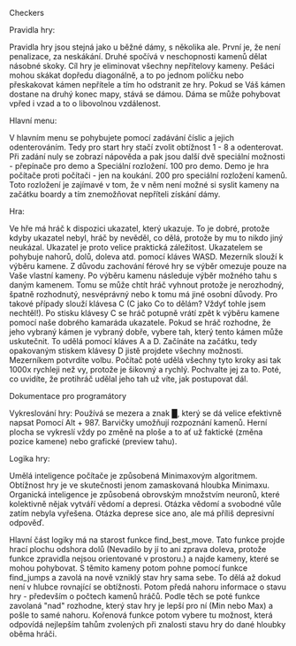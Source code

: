Checkers


Pravidla hry:

Pravidla hry jsou stejná jako u běžné dámy, s několika ale.
První je, že není penalizace, za neskákání.
Druhé spočívá v neschopnosti kamenů dělat násobné skoky. Cíl hry je eliminovat všechny nepřítelovy kameny.
Pešáci mohou skákat dopředu diagonálně, a to po jednom políčku nebo přeskakovat kámen nepřítele a tím ho odstranit ze hry.
Pokud se Váš kámen dostane na druhý konec mapy, stává se dámou. Dáma se může pohybovat vpřed i vzad a to o libovolnou vzdálenost.

Hlavní menu:

V hlavním menu se pohybujete pomocí zadávání číslic a jejich odenterováním. Tedy pro start hry stačí zvolit obtížnost 1 - 8 a odenterovat.
Při zadání nuly se zobrazí nápověda a pak jsou další dvě speciální možnosti - přepínače pro demo a Speciální rozložení.
100 pro demo. Demo je hra počítače proti počítači - jen na koukání.
200 pro speciální rozložení kamenů. Toto rozložení je zajímavé v tom, že v něm není možné si syslit kameny na začátku boardy
a tím znemožňovat nepříteli získání dámy.

Hra:

Ve hře má hráč k dispozici ukazatel, který ukazuje.
To je dobré, protože kdyby ukazatel nebyl, hráč by nevěděl, co dělá, protože by mu to nikdo jiný neukázal.
Ukazatel je proto velice praktická záležitost. Ukazatelem se pohybuje nahorů, dolů, doleva atd. pomocí kláves WASD.
Mezerník slouží k výběru kamene. Z důvodu zachování férové hry se výběr omezuje pouze na Vaše vlastní kameny.
Po výběru kamenu následuje výběr možného tahu s daným kamenem.
Tomu se může chtít hráč vyhnout protože je nerozhodný, špatně rozhodnutý, nesvéprávný nebo k tomu má jiné osobní důvody.
Pro takové případy slouží klávesa C (C jako Co to dělám? Vždyť tohle jsem nechtěl!).
Po stisku klávesy C se hráč potupně vrátí zpět k výběru kamene pomocí naše dobrého kamaráda ukazatele.
Pokud se hráč rozhodne, že jeho vybraný kámen je vybraný dobře, vybere tah, který tento kámen může uskutečnit.
To udělá pomocí kláves A a D. Začínáte na začátku, tedy opakovaným stiskem klávesy D jistě projdete všechny možnosti.
Mezerníkem potvrdíte volbu. Počítač poté udělá všechny tyto kroky asi tak 1000x rychleji než vy, protože je šikovný a rychlý.
Pochvalte jej za to. Poté, co uvidíte, že protihráč udělal jeho tah už víte, jak postupovat dál.



Dokumentace pro programátory

Vykreslování hry:
Používá se mezera a znak █, který se dá velice efektivně napsat Pomocí Alt + 987. Barvičky umožňují rozpoznání kamenů.
Herní plocha se vykreslí vždy po změně na ploše a to ať už faktické (změna pozice kamene) nebo grafické (preview tahu).
  
Logika hry:

Umělá inteligence počítače je způsobená Minimaxovým algoritmem. Obtížnost hry je ve skutečnosti jenom zamaskovaná hloubka Minimaxu.
Organická inteligence je způsobená obrovským množstvím neuronů, které kolektivně nějak vytváří vědomí a depresi.
Otázka vědomí a svobodné vůle zatím nebyla vyřešena. Otázka deprese sice ano, ale má příliš depresivní odpověď.

Hlavní část logiky má na starost funkce find_best_move. Tato funkce projde hrací plochu odshora dolů
(Nevadilo by jí to ani zprava doleva, protože funkce zpravidla nejsou orientované v prostoru.) a najde kameny, které se mohou pohybovat.
S těmito kameny potom pohne pomocí funkce find_jumps a zavolá na nově vzniklý stav hry sama sebe.
To dělá až dokud není v hlubce rovnající se obtížnosti. Potom předá nahoru informace o stavu hry - především o počtech kamenů hráčů.
Podle těch se poté funkce zavolaná "nad" rozhodne, který stav hry je lepší pro ní (Min nebo Max) a pošle to samé nahoru.
Kořenová funkce potom vybere tu možnost, která odpovídá nejlepším tahům zvolených při znalosti stavu hry do dané hloubky oběma hráči.
